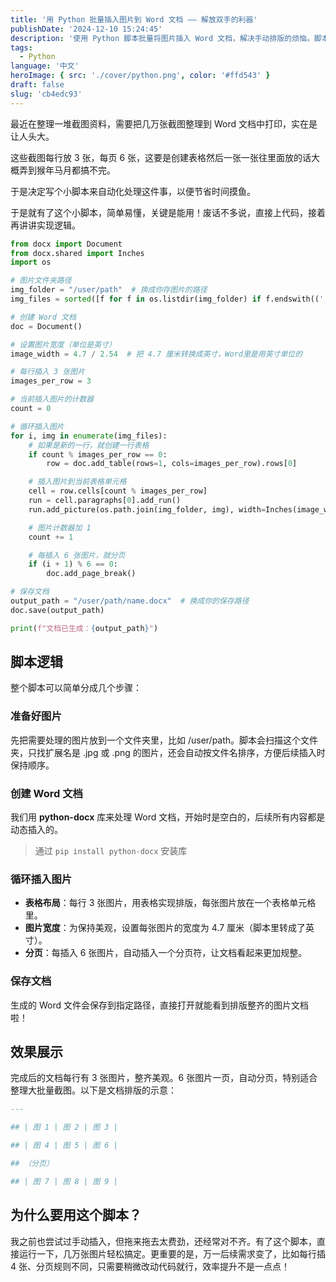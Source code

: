 ```yaml
---
title: '用 Python 批量插入图片到 Word 文档 —— 解放双手的利器'
publishDate: '2024-12-10 15:24:45'
description: '使用 Python 脚本批量将图片插入 Word 文档，解决手动排版的烦恼。脚本实现每行 3 张图片，自动分页，适合整理大批量截图、报告生成等需求。代码简单实用，高效提升工作效率'
tags:
  - Python
language: '中文'
heroImage: { src: './cover/python.png', color: '#ffd543' }
draft: false
slug: 'cb4edc93'
---
```


最近在整理一堆截图资料，需要把几万张截图整理到 Word 文档中打印，实在是让人头大。

这些截图每行放 3 张，每页 6 张，这要是创建表格然后一张一张往里面放的话大概弄到猴年马月都搞不完。

于是决定写个小脚本来自动化处理这件事，以便节省时间摸鱼。

于是就有了这个小脚本，简单易懂，关键是能用！废话不多说，直接上代码，接着再讲讲实现逻辑。

```python
from docx import Document
from docx.shared import Inches
import os

# 图片文件夹路径
img_folder = "/user/path"  # 换成你存图片的路径
img_files = sorted([f for f in os.listdir(img_folder) if f.endswith(('.jpg', '.png'))])

# 创建 Word 文档
doc = Document()

# 设置图片宽度（单位是英寸）
image_width = 4.7 / 2.54  # 把 4.7 厘米转换成英寸，Word里是用英寸单位的

# 每行插入 3 张图片
images_per_row = 3

# 当前插入图片的计数器
count = 0

# 循环插入图片
for i, img in enumerate(img_files):
    # 如果是新的一行，就创建一行表格
    if count % images_per_row == 0:
        row = doc.add_table(rows=1, cols=images_per_row).rows[0]

    # 插入图片到当前表格单元格
    cell = row.cells[count % images_per_row]
    run = cell.paragraphs[0].add_run()
    run.add_picture(os.path.join(img_folder, img), width=Inches(image_width))

    # 图片计数器加 1
    count += 1

    # 每插入 6 张图片，就分页
    if (i + 1) % 6 == 0:
        doc.add_page_break()

# 保存文档
output_path = "/user/path/name.docx"  # 换成你的保存路径
doc.save(output_path)

print(f"文档已生成：{output_path}")

```

## 脚本逻辑

整个脚本可以简单分成几个步骤：

### 准备好图片

先把需要处理的图片放到一个文件夹里，比如 /user/path。脚本会扫描这个文件夹，只找扩展名是 .jpg 或 .png 的图片，还会自动按文件名排序，方便后续插入时保持顺序。

### 创建 Word 文档

我们用 **python-docx** 库来处理 Word 文档，开始时是空白的，后续所有内容都是动态插入的。

> 通过 `pip install python-docx` 安装库

### 循环插入图片

- **表格布局**：每行 3 张图片，用表格实现排版，每张图片放在一个表格单元格里。
- **图片宽度**：为保持美观，设置每张图片的宽度为 4.7 厘米（脚本里转成了英寸）。
- **分页**：每插入 6 张图片，自动插入一个分页符，让文档看起来更加规整。

### 保存文档

生成的 Word 文件会保存到指定路径，直接打开就能看到排版整齐的图片文档啦！

## 效果展示

完成后的文档每行有 3 张图片，整齐美观。6 张图片一页，自动分页，特别适合整理大批量截图。以下是文档排版的示意：

```markdown
---

## | 图 1 | 图 2 | 图 3 |

## | 图 4 | 图 5 | 图 6 |

## （分页）

## | 图 7 | 图 8 | 图 9 |
```

## 为什么要用这个脚本？

我之前也尝试过手动插入，但拖来拖去太费劲，还经常对不齐。有了这个脚本，直接运行一下，几万张图片轻松搞定。更重要的是，万一后续需求变了，比如每行插 4 张、分页规则不同，只需要稍微改动代码就行，效率提升不是一点点！

